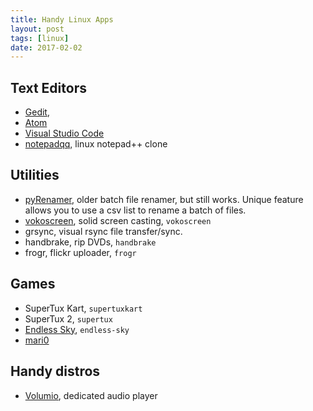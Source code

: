 ```yaml
---
title: Handy Linux Apps
layout: post
tags: [linux]
date: 2017-02-02
---
```


## Text Editors

- [Gedit](https://evanwill.github.io/_drafts/notes/gedit-editor.html), 
- [Atom](https://atom.io/)
- [Visual Studio Code](https://code.visualstudio.com/)
- [notepadqq](http://notepadqq.altervista.org/wp/), linux notepad++ clone

## Utilities

- [pyRenamer](https://launchpad.net/pyrenamer), older batch file renamer, but still works. Unique feature allows you to use a csv list to rename a batch of files. 
- [vokoscreen](http://packages.ubuntu.com/zesty/vokoscreen), solid screen casting, `vokoscreen`
- grsync, visual rsync file transfer/sync.
- handbrake, rip DVDs, `handbrake`
- frogr, flickr uploader, `frogr`

## Games

- SuperTux Kart, `supertuxkart`
- SuperTux 2, `supertux`
- [Endless Sky](https://endless-sky.github.io/), `endless-sky`
- [mari0](http://stabyourself.net/mari0/#download)

## Handy distros

- [Volumio](https://volumio.org/), dedicated audio player

